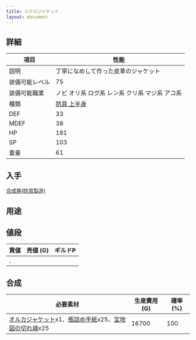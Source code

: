 ```yaml
---
title: ルクスジャケット
layout: document
---
```

## 詳細

|項目|性能|
|---|---|
|説明|丁寧になめして作った皮革のジャケット|
|装備可能レベル|75|
|装備可能職業|ノビ オリ系 ログ系 レン系 クリ系 マジ系 アコ系|
|種類|[防具 上半身](防具(上半身))|
|DEF|33|
|MDEF|38|
|HP|181|
|SP|103|
|重量|61|

## 入手

[合成屋(防具製造)](合成屋(防具製造))

## 用途


## 値段

|買値|売値 (G)|ギルドP|
|---|---|---|
|.|||

## 合成

|必要素材|生産費用 (G)|確率 (%)|
|---|---|---|
|[オルカジャケット](オルカジャケット)x1、[瓶詰め手紙](瓶詰め手紙)x25、[宝地図の切れ端](宝地図の切れ端)x25|16700|100|
